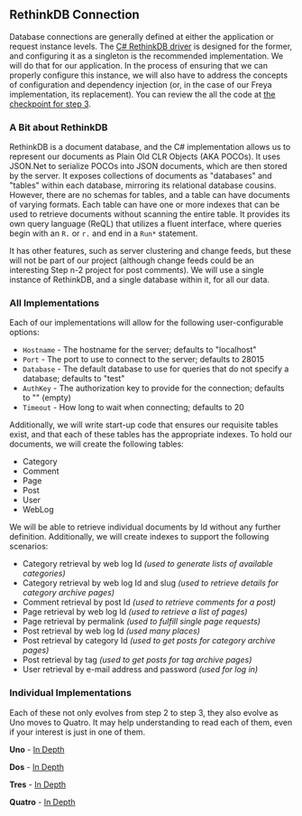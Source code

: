 ## RethinkDB Connection

Database connections are generally defined at either the application or request instance levels.  The
[C# RethinkDB driver](https://github.com/bchavez/RethinkDb.Driver) is designed for the former, and configuring it as a
singleton is the recommended implementation.  We will do that for our application.  In the process of ensuring that we
can properly configure this instance, we will also have to address the concepts of configuration and dependency
injection (or, in the case of our Freya implementation, its replacement).  You can review the all the code at
[the checkpoint for step 3](https://github.com/danieljsummers/FromObjectsToFunctions/tree/step-3).


### A Bit about RethinkDB

RethinkDB is a document database, and the C# implementation allows us to represent our documents as Plain Old CLR
Objects (AKA POCOs).  It uses JSON.Net to serialize POCOs into JSON documents, which are then stored by the server.
It exposes collections of documents as "databases" and "tables" within each database, mirroring its relational database
cousins.  However, there are no schemas for tables, and a table can have documents of varying formats.  Each table can
have one or more indexes that can be used to retrieve documents without scanning the entire table.  It provides its own
query language (ReQL) that utilizes a fluent interface, where queries begin with an `R.` or `r.` and end in a `Run*`
statement.

It has other features, such as server clustering and change feeds, but these will not be part of our project (although
change feeds could be an interesting Step n-2 project for post comments).  We will use a single instance of RethinkDB,
and a single database within it, for all our data.

### All Implementations

Each of our implementations will allow for the following user-configurable options:

- `Hostname` - The hostname for the server; defaults to "localhost"
- `Port` - The port to use to connect to the server; defaults to 28015
- `Database` - The default database to use for queries that do not specify a database; defaults to "test"
- `AuthKey` - The authorization key to provide for the connection; defaults to "" (empty)
- `Timeout` - How long to wait when connecting; defaults to 20

Additionally, we will write start-up code that ensures our requisite tables exist, and that each of these tables has
the appropriate indexes.  To hold our documents, we will create the following tables:

- Category
- Comment
- Page
- Post
- User
- WebLog

We will be able to retrieve individual documents by Id without any further definition.  Additionally, we will create
indexes to support the following scenarios:

- Category retrieval by web log Id _(used to generate lists of available categories)_
- Category retrieval by web log Id and slug _(used to retrieve details for category archive pages)_
- Comment retrieval by post Id _(used to retrieve comments for a post)_
- Page retrieval by web log Id _(used to retrieve a list of pages)_
- Page retrieval by permalink _(used to fulfill single page requests)_
- Post retrieval by web log Id _(used many places)_
- Post retrieval by category Id _(used to get posts for category archive pages)_
- Post retrieval by tag _(used to get posts for tag archive pages)_
- User retrieval by e-mail address and password _(used for log in)_

### Individual Implementations

Each of these not only evolves from step 2 to step 3, they also evolve as Uno moves to Quatro.  It may help
understanding to read each of them, even if your interest is just in one of them.

**Uno** - [In Depth](uno.html)

**Dos** - [In Depth](dos.html)

**Tres** - [In Depth](tres.html)

**Quatro** - [In Depth](quatro.html)